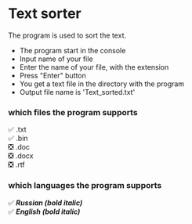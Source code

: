 # Text sorter   
The program is used to sort the text.

- The program start in the console    
- Input name of your file     
- Enter the name of your file, with the extension    
- Press "Enter" button    
- You get a text file in the directory with the program
- Output file name is 'Text_sorted.txt'


### which files the program supports
✅ .txt    
✅ .bin    
:negative_squared_cross_mark: .doc    
:negative_squared_cross_mark: .docx   
:negative_squared_cross_mark: .rtf    

### which languages the program supports    
✅ ___Russian (bold italic)___    
✅ ___English (bold italic)___    

